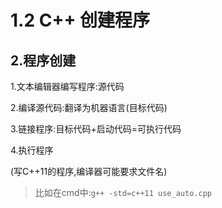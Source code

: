 # 1.2 C++ 创建程序

## **2.程序创建**

1.文本编辑器编写程序:源代码

2.编译源代码:翻译为机器语言(目标代码)

3.链接程序:目标代码+启动代码=可执行代码

4.执行程序

(写C++11的程序,编译器可能要求文件名)

>   比如在cmd中:`g++ -std=c++11 use_auto.cpp`